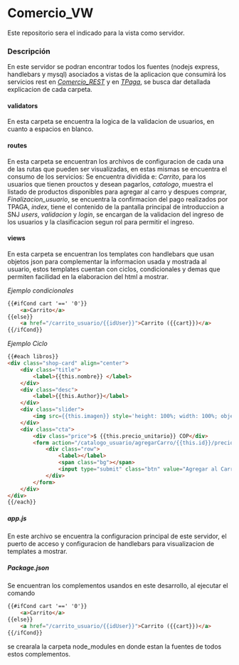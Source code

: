 # Comercio_VW
Este repositorio sera el indicado para la vista como servidor.

### Descripción

En este servidor se podran encontrar todos los fuentes (nodejs express, handlebars y mysql) asociados a vistas de la aplicacion que consumirá los servicios rest en [*Comercio_REST*](https://github.com/carlosjara/Comercio_REST) y en [*TPaga*](http://payment-links.docs.tpaga.co/quickstart.html#autenticacion-contra-la-tpaga-api), se busca dar detallada explicacion de cada carpeta.

#### validators

En esta carpeta se encuentra la logica de la validacion de usuarios, en cuanto a espacios en blanco.

#### routes

En esta carpeta se encuentran los archivos de configuracion de cada una de las rutas que pueden ser visualizadas, en estas mismas se encuentra el consumo de los servicios:
Se encuentra dividida e: 
*Carrito*, para los usuarios que tienen prouctos y desean pagarlos, 
*catalogo*, muestra el listado de productos disponibles para agregar al carro y despues comprar, 
*Finalizacion_usuario*, se encuentra la confirmacion del pago realizados por TPAGA, 
*index*, tiene el contenido de la pantalla principal de introduccion a SNJ
*users*, *validacion* y *login*, se encargan de la validacion del ingreso de los usuarios y la clasificacion segun rol para permitir el ingreso.

#### views

En esta carpeta se encuentran los templates con handlebars que usan objetos json para complementar la informacion usada y mostrada al usuario, estos templates cuentan con ciclos, condicionales y demas que permiten facilidad en la elaboracion del html a mostrar.

*Ejemplo condicionales*

```html
{{#ifCond cart '==' '0'}}
    <a>Carrito</a> 
{{else}}
    <a href="/carrito_usuario/{{idUser}}">Carrito ({{cart}})</a> 
{{/ifCond}}
```
*Ejemplo Ciclo*

```html
{{#each libros}}
<div class="shop-card" align="center">
    <div class="title">
        <label>{{this.nombre}} </label>
    </div>
    <div class="desc">
        <label>{{this.Author}}</label>
    </div>
    <div class="slider">
        <img src={{this.imagen}} style='height: 100%; width: 100%; object-fit: contain' />
    </div>
    <div class="cta">
        <div class="price">$ {{this.precio_unitario}} COP</div>
        <form action="/catalogo_usuario/agregarCarro/{{this.id}}/precio/{{this.precio_unitario}}/nombre/{{this.nombre}}/author/{{this.Author}}/is/{{../idUser}}" method="get">
            <div class="row">
                <label></label>
                <span class="bg"></span>
                <input type="submit" class="btn" value="Agregar al Carrio">
            </div>
        </form>
    </div>
</div>
{{/each}}
```

##### app.js

En este archivo se encuentra la configuracion principal de este servidor, el puerto de acceso y configuracion de handlebars para visualizacion de templates a mostrar.

##### Package.json

Se encuentran los complementos usandos en este desarrollo, al ejecutar el comando
```html
{{#ifCond cart '==' '0'}}
    <a>Carrito</a> 
{{else}}
    <a href="/carrito_usuario/{{idUser}}">Carrito ({{cart}})</a> 
{{/ifCond}}
```
se crearala la carpeta node_modules en donde estan la fuentes de todos estos complementos.